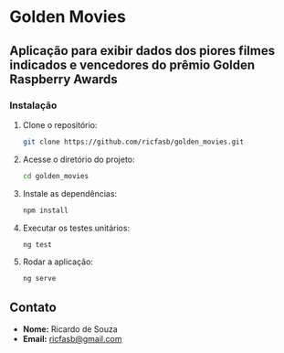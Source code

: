 # Golden Movies

## Aplicação para exibir dados dos piores filmes indicados e vencedores do prêmio Golden Raspberry Awards

### Instalação

1. Clone o repositório:
    ```bash
    git clone https://github.com/ricfasb/golden_movies.git
    ```
2. Acesse o diretório do projeto:
    ```bash
    cd golden_movies
    ```
3. Instale as dependências:
    ```bash
    npm install
    ```
4. Executar os testes unitários:
    ```bash
    ng test
    ```
5. Rodar a aplicação:
    ```bash
    ng serve
    ```

## Contato

- **Nome:** Ricardo de Souza
- **Email:** ricfasb@gmail.com